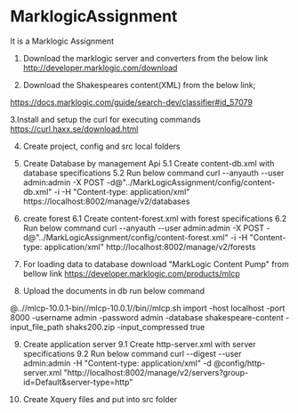 # MarklogicAssignment
It is a Marklogic Assignment
1. Download the marklogic server and converters from the below link
   http://developer.marklogic.com/download

2. Download the Shakespeares content(XML) from the below link;

https://docs.marklogic.com/guide/search-dev/classifier#id_57079

3.Install and setup the curl for executing commands
https://curl.haxx.se/download.html

4. Create project, config and src local folders

5. Create Database by management Api
 5.1 Create content-db.xml with database specifications
 5.2 Run below command 
     curl --anyauth --user admin:admin -X POST -d@"../MarkLogicAssignment/config/content-db.xml" -i -H "Content-type: application/xml"       https://localhost:8002/manage/v2/databases
6. create forest
  6.1 Create content-forest.xml with forest specifications
  6.2 Run below command
      curl --anyauth --user admin:admin -X POST -d@"../MarkLogicAssignment/config/content-forest.xml" -i -H "Content-type: application/xml" http://localhost:8002/manage/v2/forests

7. For loading data to database download  "MarkLogic Content Pump" from bellow link
   https://developer.marklogic.com/products/mlcp

8. Upload the documents in db run below command

@..//mlcp-10.0.1-bin//mlcp-10.0.1//bin//mlcp.sh import -host localhost -port 8000 -username admin -password admin -database shakespeare-content  -input_file_path shaks200.zip -input_compressed true

9. Create application server
   9.1 Create http-server.xml with server specifications
   9.2 Run below command
       curl --digest --user admin:admin -H "Content-type: application/xml" -d @config/http-server.xml "http://localhost:8002/manage/v2/servers?group-id=Default&server-type=http"

10. Create Xquery files and put into src folder

























